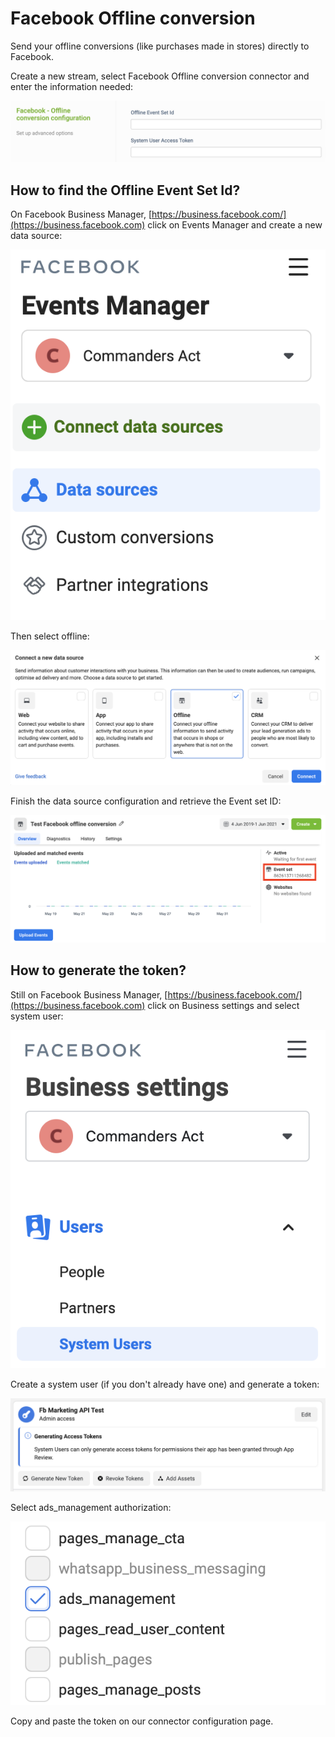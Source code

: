 # Facebook Offline conversion

Send your offline conversions (like purchases made in stores) directly to Facebook.&#x20;

Create a new stream, select Facebook Offline conversion connector and enter the information needed:

![](<../../../../.gitbook/assets/image (8).png>)

## How to find the Offline Event Set Id?

On Facebook Business Manager, [https://business.facebook.com/](https://business.facebook.com) click on Events Manager and create a new data source:

![](<../../../../.gitbook/assets/image (6).png>)

Then select offline:

![](<../../../../.gitbook/assets/image (7) (1).png>)

Finish the data source configuration and retrieve the Event set ID:

![](<../../../../.gitbook/assets/image (5).png>)

## How to generate the token?

Still on Facebook Business Manager, [https://business.facebook.com/](https://business.facebook.com) click on Business settings and select system user:

![](<../../../../.gitbook/assets/image (2).png>)

Create a system user (if you don't already have one) and generate a token:

![](<../../../../.gitbook/assets/image (3).png>)

Select ads\_management authorization:

![](<../../../../.gitbook/assets/image (4).png>)

Copy and paste the token on our connector configuration page.
